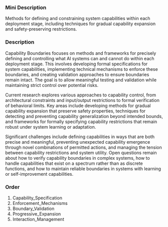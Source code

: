 ### Mini Description

Methods for defining and constraining system capabilities within each deployment stage, including techniques for gradual capability expansion and safety-preserving restrictions.

### Description

Capability Boundaries focuses on methods and frameworks for precisely defining and controlling what AI systems can and cannot do within each deployment stage. This involves developing formal specifications for system capabilities, implementing technical mechanisms to enforce these boundaries, and creating validation approaches to ensure boundaries remain intact. The goal is to allow meaningful testing and validation while maintaining strict control over potential risks.

Current research explores various approaches to capability control, from architectural constraints and input/output restrictions to formal verification of behavioral limits. Key areas include developing methods for gradual capability expansion that preserve safety properties, techniques for detecting and preventing capability generalization beyond intended bounds, and frameworks for formally specifying capability restrictions that remain robust under system learning or adaptation.

Significant challenges include defining capabilities in ways that are both precise and meaningful, preventing unexpected capability emergence through novel combinations of permitted actions, and managing the tension between capability restrictions and system utility. Open questions remain about how to verify capability boundaries in complex systems, how to handle capabilities that exist on a spectrum rather than as discrete functions, and how to maintain reliable boundaries in systems with learning or self-improvement capabilities.

### Order

1. Capability_Specification
2. Enforcement_Mechanisms
3. Boundary_Validation
4. Progressive_Expansion
5. Interaction_Management
